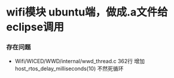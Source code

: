 # wifi模块 ubuntu端，做成.a文件给eclipse调用


### 存在问题
* Wifi/WICED/WWD/internal/wwd_thread.c   362行 增加 host_rtos_delay_milliseconds(10)  不然死循环
